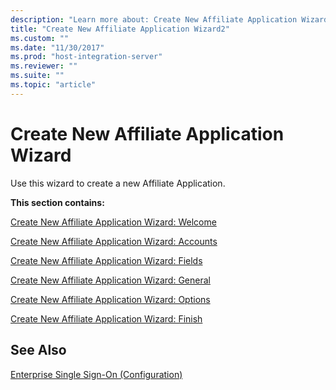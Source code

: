 ```yaml
---
description: "Learn more about: Create New Affiliate Application Wizard"
title: "Create New Affiliate Application Wizard2"
ms.custom: ""
ms.date: "11/30/2017"
ms.prod: "host-integration-server"
ms.reviewer: ""
ms.suite: ""
ms.topic: "article"
---
```

# Create New Affiliate Application Wizard
Use this wizard to create a new Affiliate Application.  
  
 **This section contains:**  
  
 [Create New Affiliate Application Wizard: Welcome](../core/create-new-affiliate-application-wizard-welcome2.md)  
  
 [Create New Affiliate Application Wizard: Accounts](../core/create-new-affiliate-application-wizard-accounts2.md)  
  
 [Create New Affiliate Application Wizard: Fields](../core/create-new-affiliate-application-wizard-fields2.md)  
  
 [Create New Affiliate Application Wizard: General](../core/create-new-affiliate-application-wizard-general1.md)  
  
 [Create New Affiliate Application Wizard: Options](../core/create-new-affiliate-application-wizard-options1.md)  
  
 [Create New Affiliate Application Wizard: Finish](../core/create-new-affiliate-application-wizard-finish2.md)  
  
## See Also  
 [Enterprise Single Sign-On (Configuration)](../core/enterprise-single-sign-on-configuration-1.md)

